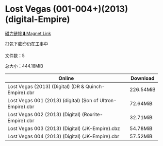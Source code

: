 # Lost Vegas (001-004+)(2013)(digital-Empire)

[磁力链接⬇Magnet Link](magnet:?xt=urn:btih:a299c7b56a6872ed6e2fcff66e2695120b8e6f14&dn=Lost%20Vegas%20%28001-004%2B%29%282013%29%28digital-Empire%29)

打包下载📦仍在工事中

文件数：5

总大小：444.18MiB

Online | Download
--- | ---
Lost Vegas (2013) (Digital) (DR & Quinch-Empire).cbr | 226.54MiB
Lost Vegas 001 (2013) (digital) (Son of Ultron-Empire).cbr | 72.64MiB
Lost Vegas 002 (2013) (Digital) (Roxrite-Empire).cbr | 32.71MiB
Lost Vegas 003 (2013) (Digital) (JK-Empire).cbz | 54.78MiB
Lost Vegas 004 (2013) (Digital) (JK-Empire).cbr | 57.52MiB